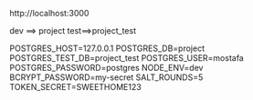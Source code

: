 http://localhost:3000

dev ==> project
test==>project_test

POSTGRES_HOST=127.0.0.1
POSTGRES_DB=project  
POSTGRES_TEST_DB=project_test
POSTGRES_USER=mostafa
POSTGRES_PASSWORD=postgres
NODE_ENV=dev
BCRYPT_PASSWORD=my-secret
SALT_ROUNDS=5
TOKEN_SECRET=SWEETHOME123
